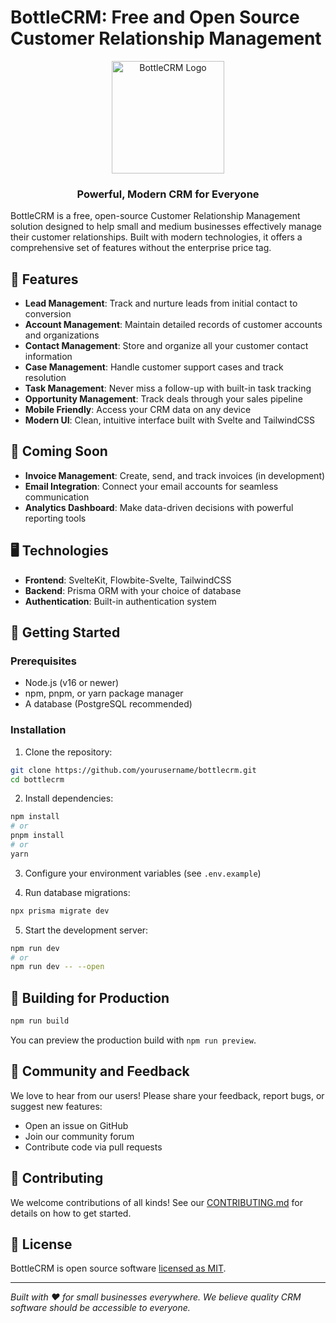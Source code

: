 # BottleCRM: Free and Open Source Customer Relationship Management

<div align="center">
  <img src="https://raw.githubusercontent.com/ashwin/git-prjs/django-crm/svelte-crm/src/lib/assets/images/logo.png" alt="BottleCRM Logo" width="180" />
  <h3>Powerful, Modern CRM for Everyone</h3>
</div>

BottleCRM is a free, open-source Customer Relationship Management solution designed to help small and medium businesses effectively manage their customer relationships. Built with modern technologies, it offers a comprehensive set of features without the enterprise price tag.

## 🚀 Features

- **Lead Management**: Track and nurture leads from initial contact to conversion
- **Account Management**: Maintain detailed records of customer accounts and organizations
- **Contact Management**: Store and organize all your customer contact information
- **Case Management**: Handle customer support cases and track resolution
- **Task Management**: Never miss a follow-up with built-in task tracking
- **Opportunity Management**: Track deals through your sales pipeline
- **Mobile Friendly**: Access your CRM data on any device
- **Modern UI**: Clean, intuitive interface built with Svelte and TailwindCSS

## 🔮 Coming Soon

- **Invoice Management**: Create, send, and track invoices (in development)
- **Email Integration**: Connect your email accounts for seamless communication
- **Analytics Dashboard**: Make data-driven decisions with powerful reporting tools

## 🖥️ Technologies

- **Frontend**: SvelteKit, Flowbite-Svelte, TailwindCSS
- **Backend**: Prisma ORM with your choice of database
- **Authentication**: Built-in authentication system

## 🚀 Getting Started

### Prerequisites

- Node.js (v16 or newer)
- npm, pnpm, or yarn package manager
- A database (PostgreSQL recommended)

### Installation

1. Clone the repository:
```bash
git clone https://github.com/yourusername/bottlecrm.git
cd bottlecrm
```

2. Install dependencies:
```bash
npm install
# or
pnpm install
# or
yarn
```

3. Configure your environment variables (see `.env.example`)

4. Run database migrations:
```bash
npx prisma migrate dev
```

5. Start the development server:
```bash
npm run dev
# or
npm run dev -- --open
```

## 🔧 Building for Production

```bash
npm run build
```

You can preview the production build with `npm run preview`.

## 💬 Community and Feedback

We love to hear from our users! Please share your feedback, report bugs, or suggest new features:

- Open an issue on GitHub
- Join our community forum
- Contribute code via pull requests

## 🤝 Contributing

We welcome contributions of all kinds! See our [CONTRIBUTING.md](CONTRIBUTING.md) for details on how to get started.

## 📄 License

BottleCRM is open source software [licensed as MIT](LICENSE).

---

*Built with ❤️ for small businesses everywhere. We believe quality CRM software should be accessible to everyone.*
